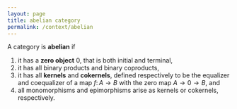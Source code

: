 ```yaml
---
layout: page
title: abelian category
permalink: /context/abelian
---
```

A category is **abelian** if
1. it has a **zero object** $0$, that is both initial and terminal,
2. it has all binary products and binary coproducts,
3. it has all **kernels** and **cokernels**, defined respectively to be the equalizer and coequalizer of a map $f \colon A \to B$ with the zero map $A \to 0 \to B$, and
4. all monomorphisms and epimorphisms arise as kernels or cokernels, respectively.
